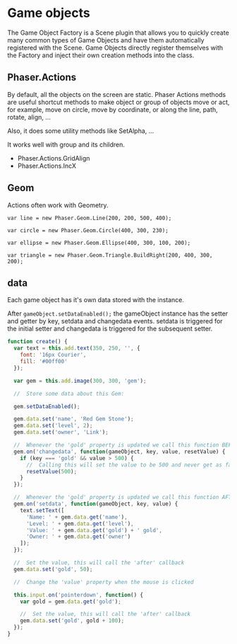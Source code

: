 # Game objects

The Game Object Factory is a Scene plugin that allows you to quickly create many common types of Game Objects and have them automatically registered with the Scene. Game Objects directly register themselves with the Factory and inject their own creation methods into the class.

## Phaser.Actions

By default, all the objects on the screen are static. Phaser Actions methods are useful shortcut methods to make object or group of objects move or act, for example, move on circle, move by coordinate, or along the line, path, rotate, align, ...

Also, it does some utility methods like SetAlpha, ...

It works well with group and its children.

- Phaser.Actions.GridAlign
- Phaser.Actions.IncX

## Geom

Actions often work with Geometry.

`var line = new Phaser.Geom.Line(200, 200, 500, 400);`

`var circle = new Phaser.Geom.Circle(400, 300, 230);`

`var ellipse = new Phaser.Geom.Ellipse(400, 300, 100, 200);`

`var triangle = new Phaser.Geom.Triangle.BuildRight(200, 400, 300, 200);`

## data

Each game object has it's own data stored with the instance.

After `gameObject.setDataEnabled();` the gameObject instance has the setter and getter by key, setdata and changedata events. setdata is triggered for the initial setter and changedata is triggered for the subsequent setter.

```js
function create() {
  var text = this.add.text(350, 250, '', {
    font: '16px Courier',
    fill: '#00ff00'
  });

  var gem = this.add.image(300, 300, 'gem');

  //  Store some data about this Gem:

  gem.setDataEnabled();

  gem.data.set('name', 'Red Gem Stone');
  gem.data.set('level', 2);
  gem.data.set('owner', 'Link');

  //  Whenever the 'gold' property is updated we call this function BEFORE the value changes:
  gem.on('changedata', function(gameObject, key, value, resetValue) {
    if (key === 'gold' && value > 500) {
      //  Calling this will set the value to be 500 and never get as far as the `setdata` event
      resetValue(500);
    }
  });

  //  Whenever the 'gold' property is updated we call this function AFTER the change has happened:
  gem.on('setdata', function(gameObject, key, value) {
    text.setText([
      'Name: ' + gem.data.get('name'),
      'Level: ' + gem.data.get('level'),
      'Value: ' + gem.data.get('gold') + ' gold',
      'Owner: ' + gem.data.get('owner')
    ]);
  });

  //  Set the value, this will call the 'after' callback
  gem.data.set('gold', 50);

  //  Change the 'value' property when the mouse is clicked

  this.input.on('pointerdown', function() {
    var gold = gem.data.get('gold');

    //  Set the value, this will call the 'after' callback
    gem.data.set('gold', gold + 100);
  });
}
```
